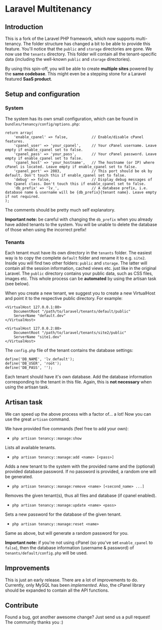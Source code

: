 # Laravel Multitenancy

## Introduction

This is a fork of the Laravel PHP framework, which now supports multi-tenancy. The folder structure has changed a bit to be able to provide this feature. You'll notice that the `public` and `storage` directories are gone. We now use the `tenants` directory. This folder will contain all the tenant-specific data (including the well-known `public` and `storage` directories).

By using this spin-off, you will be able to create **multiple sites** powered by the **same codebase**. This might even be a stepping stone for a Laravel featured **SaaS product**.

## Setup and configuration

### System

The system has its own small configuration, which can be found in `bundles/tenancy/config/options.php`:

```
return array(
    'enable_cpanel' => false,           // Enable/disable cPanel features.
    'cpanel_user' => 'your_cpanel',     // Your cPanel username. Leave empty if enable_cpanel set to false.
    'cpanel_pass' => 'your_pass',       // Your cPanel password. Leave empty if enable_cpanel set to false.
    'cpanel_host' => 'your_hostname',   // The hostname (or IP) where cPanel is located. Leave empty if enable_cpanel set to false.
    'cpanel_port' => 2083,              // This port should be ok by default. Don't touch this if enable_cpanel set to false.
    'debug' => false,                   // Display debug messages of the Cpanel class. Don't touch this if enable_cpanel set to false.
    'db_prefix' => 'lv_',               // A database prefix, i.e. database name & username will be {db_prefix}{tenant name}. Leave empty if not required.
);
```

The comments should be pretty much self explanatory.

**Important note:** be careful with changing the `db_prefix` when you already have added tenants to the system. You will be unable to delete the database of those when using the incorrect prefix!

### Tenants

Each tenant must have its own directory in the `tenants` folder. The easiest way is to copy the complete `default` folder and rename it to e.g. `site2`. Inside you will find two other folders: `public` and `storage`. The latter will contain all the session information, cached views etc. just like in the original Laravel. The `public` directory contains your public data, such as CSS files, images etc. This whole process can be **automated** by using the artisan task (see below).

When you create a new tenant, we suggest you to create a new VirtualHost and point it to the respective public directory. For example:


```
<VirtualHost 127.0.0.1:80>
    DocumentRoot "/path/to/laravel/tenants/default/public"
    ServerName "default.dev"
</VirtualHost>

<VirtualHost 127.0.0.2:80>
    DocumentRoot "/path/to/laravel/tenants/site2/public"
    ServerName "site1.dev"
</VirtualHost>
```

The `config.php` file of the tenant contains the database settings:

```
define('DB_NAME', 'lv_default');
define('DB_USER', 'root');
define('DB_PASS', '');
```

Each tenant should have it's own database. Add the database information corresponding to the tenant in this file. Again, this is **not necessary** when using the artisan task.


## Artisan task

We can speed up the above process with a factor of... a lot! Now you can use the great `artisan` command.

We have provided five commands (feel free to add your own):

* `php artisan tenancy::manage:show`

Lists all available tenants.

* `php artisan tenancy::manage:add <name> [<pass>]`

Adds a new tenant to the system with the provided name and the (optional) provided database password. If no password is provided, a random one will be generated.

* `php artisan tenancy::manage:remove <name> [<second_name> ...]`

Removes the given tenant(s), thus all files and database (if cpanel enabled).

* `php artisan tenancy::manage:update <name> <pass>`

Sets a new password for the database of the given tenant.

* `php artisan tenancy::manage:reset <name>`

Same as above, but will generate a random password for you.

**Important note:** if you're not using cPanel (so you've set `enable_cpanel` to `false`), then the database information (username & password) of `tenants/default/config.php` will be used.

## Improvements

This is just an early release. There are a lot of improvements to do. Currently, only MySQL has been _implemented_. Also, the cPanel library should be expanded to contain all the API functions.

## Contribute

Found a bug, got another awesome change? Just send us a pull request! The community thanks you :)